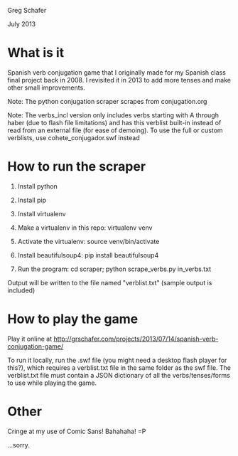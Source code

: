 Greg Schafer

July 2013

What is it
==========

Spanish verb conjugation game that I originally made for my Spanish class final
project back in 2008. I revisited it in 2013 to add more tenses and make other
small improvements.

Note: The python conjugation scraper scrapes from conjugation.org

Note: The verbs_incl version only includes verbs starting with A through haber
(due to flash file limitations) and has this verblist built-in instead of read
from an external file (for ease of demoing). To use the full or custom
verblists, use cohete_conjugador.swf instead


How to run the scraper
======================

1. Install python

2. Install pip

3. Install virtualenv

4. Make a virtualenv in this repo: virtualenv venv

5. Activate the virtualenv: source venv/bin/activate

6. Install beautifulsoup4: pip install beautifulsoup4

7. Run the program: cd scraper; python scrape_verbs.py in_verbs.txt

Output will be written to the file named "verblist.txt" (sample output is
included)


How to play the game
====================

Play it online at http://grschafer.com/projects/2013/07/14/spanish-verb-conjugation-game/

To run it locally, run the .swf file (you might need a desktop flash player for
this?), which requires a verblist.txt file in the same folder as the swf file.
The verblist.txt file must contain a JSON dictionary of all the
verbs/tenses/forms to use while playing the game.


Other
=====

Cringe at my use of Comic Sans! Bahahaha! =P

...sorry.
